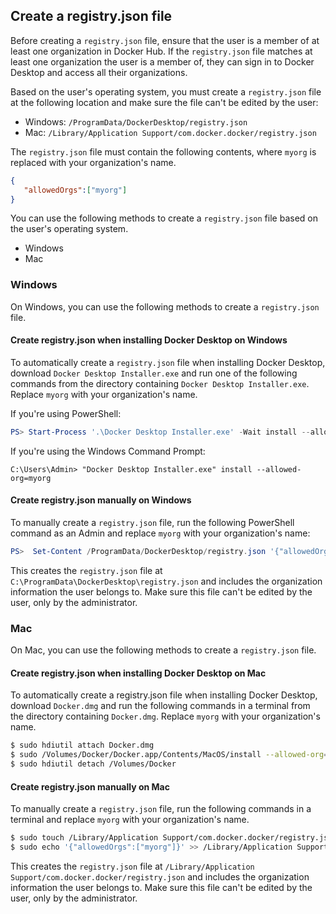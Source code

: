 <!-- This section is included in topics that contain instructions on how to configure registry.json file to enforce users to sign into Docker Desktop-->

## Create a registry.json file

Before creating a `registry.json` file, ensure that the user is a member of
at least one organization in Docker Hub. If the `registry.json` file matches at
least one organization the user is a member of, they can sign in to Docker
Desktop and access all their organizations.

Based on the user's operating system, you must create a `registry.json` file at the following location and make sure the file can't be edited by the user:
   - Windows: `/ProgramData/DockerDesktop/registry.json`
   - Mac: `/Library/Application Support/com.docker.docker/registry.json`

The `registry.json` file must contain the following contents, where `myorg` is replaced with your organization's name.

```json
{
   "allowedOrgs":["myorg"]
}
```

You can use the following methods to create a `registry.json` file based on the user's operating system.

<ul class="nav nav-tabs">
<li class="active"><a data-toggle="tab" data-target="#windows">Windows</a></li>
<li><a data-toggle="tab" data-target="#mac">Mac</a></li>
</ul>
<div class="tab-content">
<div id="windows" class="tab-pane fade in active" markdown="1">


### Windows

On Windows, you can use the following methods to create a `registry.json` file.


#### Create registry.json when installing Docker Desktop on Windows

To automatically create a `registry.json` file when installing Docker Desktop, download `Docker Desktop Installer.exe` and run one of the following commands from the directory containing `Docker Desktop Installer.exe`. Replace `myorg` with your organization's name.

If you're using PowerShell:

```powershell
PS> Start-Process '.\Docker Desktop Installer.exe' -Wait install --allowed-org=myorg
```

If you're using the Windows Command Prompt:

```console
C:\Users\Admin> "Docker Desktop Installer.exe" install --allowed-org=myorg
```

#### Create registry.json manually on Windows

To manually create a `registry.json` file, run the following PowerShell command as an Admin and replace `myorg` with your organization's name:

```powershell
PS>  Set-Content /ProgramData/DockerDesktop/registry.json '{"allowedOrgs":["myorg"]}'
```

This creates the `registry.json` file at `C:\ProgramData\DockerDesktop\registry.json` and includes the organization information the user belongs to. Make sure this file can't be edited by the user, only by the administrator.

</div>
<div id="mac" class="tab-pane fade" markdown="1">

### Mac

On Mac, you can use the following methods to create a `registry.json` file.


####  Create registry.json when installing Docker Desktop on Mac

To automatically create a registry.json file when installing Docker Desktop, download `Docker.dmg` and run the following commands in a terminal from the directory containing `Docker.dmg`. Replace `myorg` with your organization's name.

```bash
$ sudo hdiutil attach Docker.dmg 
$ sudo /Volumes/Docker/Docker.app/Contents/MacOS/install --allowed-org=myorg
$ sudo hdiutil detach /Volumes/Docker
```

####  Create registry.json manually on Mac

To manually create a `registry.json` file, run the following commands in a terminal and replace `myorg` with your organization's name.

```bash
$ sudo touch /Library/Application Support/com.docker.docker/registry.json
$ sudo echo '{"allowedOrgs":["myorg"]}' >> /Library/Application Support/com.docker.docker/registry.json
```

This creates the `registry.json` file at `/Library/Application Support/com.docker.docker/registry.json` and includes the organization information the user belongs to. Make sure this file can't be edited by the user, only by the administrator.

</div></div>